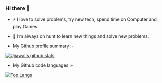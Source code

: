 ### Hi there 👋

<!--
**ujjukumar/ujjukumar** is a ✨ _special_ ✨ repository because its `README.md` (this file) appears on your GitHub profile.
-->

- :zap: I love to solve problems, try new tech, spend time on Computer and play Games.
- 🌱 I’m always on hunt to learn new things and solve new problems.

- My Github profile summary :-

[![Ujjawal's github stats](https://github-readme-stats.vercel.app/api?username=ujjukumar&count_private=true&show_icons=true&theme=default&hide_rank=false)](https://github.com/anuraghazra/github-readme-stats)

- My Github code languages :-

[![Top Langs](https://github-readme-stats.vercel.app/api/top-langs/?username=ujjukumar)](https://github.com/anuraghazra/github-readme-stats)
